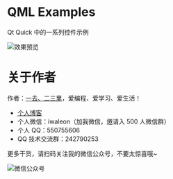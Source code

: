 # QML Examples

Qt Quick 中的一系列控件示例

![效果预览](assets/preview.png)

# 关于作者

作者：[一去、二三里](https://waleon.blog.csdn.net/)，爱编程、爱学习、爱生活！

- [个人博客](https://waleon.blog.csdn.net/)
- 个人微信：iwaleon（加我微信，邀请入 500 人微信群）
- 个人 QQ：550755606
- QQ 技术交流群：242790253

更多干货，请扫码关注我的微信公众号，不要太惊喜哦~

![微信公众号](https://raw.githubusercontent.com/Waleon/DesignPatterns/master/assets/qrcode.jpg)
